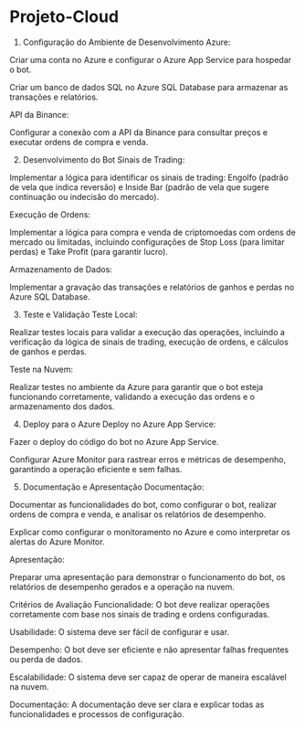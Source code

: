 # Projeto-Cloud

1. Configuração do Ambiente de Desenvolvimento
Azure:

Criar uma conta no Azure e configurar o Azure App Service para hospedar o bot.

Criar um banco de dados SQL no Azure SQL Database para armazenar as transações e relatórios.

API da Binance:

Configurar a conexão com a API da Binance para consultar preços e executar ordens de compra e venda.

2. Desenvolvimento do Bot
Sinais de Trading:

Implementar a lógica para identificar os sinais de trading: Engolfo (padrão de vela que indica reversão) e Inside Bar (padrão de vela que sugere continuação ou indecisão do mercado).

Execução de Ordens:

Implementar a lógica para compra e venda de criptomoedas com ordens de mercado ou limitadas, incluindo configurações de Stop Loss (para limitar perdas) e Take Profit (para garantir lucro).

Armazenamento de Dados:

Implementar a gravação das transações e relatórios de ganhos e perdas no Azure SQL Database.

3. Teste e Validação
Teste Local:

Realizar testes locais para validar a execução das operações, incluindo a verificação da lógica de sinais de trading, execução de ordens, e cálculos de ganhos e perdas.

Teste na Nuvem:

Realizar testes no ambiente da Azure para garantir que o bot esteja funcionando corretamente, validando a execução das ordens e o armazenamento dos dados.

4. Deploy para o Azure
Deploy no Azure App Service:

Fazer o deploy do código do bot no Azure App Service.

Configurar Azure Monitor para rastrear erros e métricas de desempenho, garantindo a operação eficiente e sem falhas.

5. Documentação e Apresentação
Documentação:

Documentar as funcionalidades do bot, como configurar o bot, realizar ordens de compra e venda, e analisar os relatórios de desempenho.

Explicar como configurar o monitoramento no Azure e como interpretar os alertas do Azure Monitor.

Apresentação:

Preparar uma apresentação para demonstrar o funcionamento do bot, os relatórios de desempenho gerados e a operação na nuvem.

Critérios de Avaliação
Funcionalidade: O bot deve realizar operações corretamente com base nos sinais de trading e ordens configuradas.

Usabilidade: O sistema deve ser fácil de configurar e usar.

Desempenho: O bot deve ser eficiente e não apresentar falhas frequentes ou perda de dados.

Escalabilidade: O sistema deve ser capaz de operar de maneira escalável na nuvem.

Documentação: A documentação deve ser clara e explicar todas as funcionalidades e processos de configuração.
